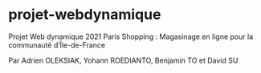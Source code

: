 # projet-webdynamique

Projet Web dynamique 2021
Paris Shopping : Magasinage en ligne pour la communauté d’Île-de-France

Par Adrien OLEKSIAK, Yohann ROEDIANTO, Benjamin TO et David SU